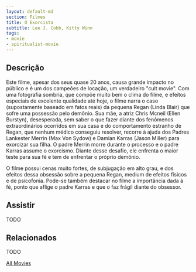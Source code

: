 ```yaml
---
layout: default-md
section: Filmes
title: O Exorcista
subtitle: Lee J. Cobb, Kitty Winn
tags: 
- movie
- spiritualist-movie
---
```


## Descrição
Este filme, apesar dos seus quase 20 anos, causa grande impacto no público e é um dos campeões de locação, um verdadeiro "cult movie". Com uma fotografia sombria, que compõe muito bem o clima do filme, e efeitos especiais de excelente qualidade até hoje, o filme narra o caso (supostamente baseado em fatos reais) da pequena Regan (Linda Blair) que sofre uma possessão pelo demônio. Sua mãe, a atriz Chris Mcneil (Ellen Burstyn), desesperada, sem saber o que fazer diante dos fenômenos extraordinários ocorridos em sua casa e do comportamento estranho de Regan, que nenhum médico conseguiu resolver, recorre à ajuda dos Padres Lankester Merrin (Max Von Sydow) e Damian Karras (Jason Miller) para exorcizar sua filha. O padre Merrin morre durante o processo e o padre Karras assume o exorcismo. Diante desse desafio, ele enfrenta o maior teste para sua fé e tem de enfrentar o próprio demônio.

O filme possui cenas muito fortes, de subjugação em alto grau, e dos efeitos dessa obsessão sobre a pequena Regan, medium de efeitos físicos e de psicofonia. Pode-se também destacar no filme a importância dada à fé, ponto que aflige o padre Karras e que o faz frágil diante do obsessor.  

## Assistir
TODO

## Relacionados
TODO


<a href="/movies" class="button">All Movies</a>